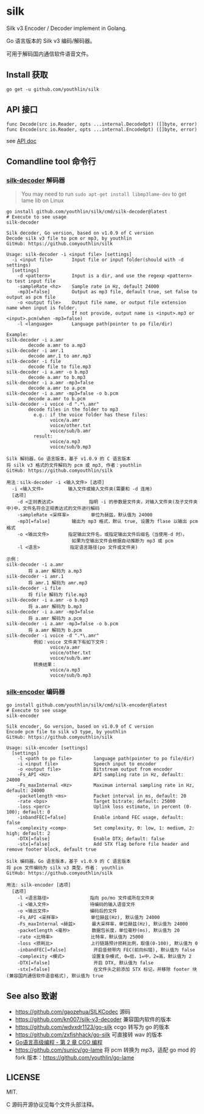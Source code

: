 # silk
Silk v3 Encoder / Decoder implement in Golang.

Go 语言版本的 Silk v3 编码/解码器。

可用于解码国内通信软件语音文件。

## Install 获取
```
go get -u github.com/youthlin/silk
```

## API 接口
```
func Decode(src io.Reader, opts ...internal.DecodeOpt) ([]byte, error)
func Encode(src io.Reader, opts ...internal.EncodeOpt) ([]byte, error)
```
see [API doc](https://pkg.go.dev/github.com/youthlin/silk)

## Comandline tool 命令行
### [silk-decoder](./cmd/silk-decoder/) 解码器

> You may need to run `sudo apt-get install libmp3lame-dev` to get lame lib on Linux

```
go install github.com/youthlin/silk/cmd/silk-decoder@latest
# Execute to see usage
silk-decoder
```

```
Silk decoder, Go version, based on v1.0.9 of C version
Decode silk v3 file to pcm or mp3, by youthlin
GitHub: https://github.comyouthlin/silk

Usage: silk-decoder -i <input file> [settings]
  -i <input file>       Input file or input folder(should with -d settings)
  [settings]
    -d <pattern>        Input is a dir, and use the regexp <pattern> to test input file
    -sampleRate <hz>    Sample rate in Hz, default 24000
    -mp3[=false]        Output as mp3 file, default true, set false to output as pcm file
    -o <output file>    Output file name, or output file extension name when input is folder.
                        If not provide, output name is <input>.mp3 or <input>.pcm(when -mp3=false)
    -l <language>       Language path(pointer to po file/dir)

Example:
silk-decoder -i a.amr
        decode a.amr to a.mp3
silk-decoder -i amr.1
        decode amr.1 to amr.mp3
silk-decoder -i file
        decode file to file.mp3
silk-decoder -i a.amr -o b.mp3
        decode a.amr to b.mp3
silk-decoder -i a.amr -mp3=false
        decode a.amr to a.pcm
silk-decoder -i a.amr -mp3=false -o b.pcm
        decode a.amr to b.pcm
silk-decoder -i voice -d ".*\.amr"
        decode files in the folder to mp3
          e.g.: if the voice folder has these files:
                voice/a.amr
                voice/other.txt
                voice/sub/b.amr
          result:
                voice/a.mp3
                voice/sub/b.mp3

Silk 解码器，Go 语言版本，基于 v1.0.9 的 C 语言版本
将 silk v3 格式的文件解码为 pcm 或 mp3, 作者：youthlin
GitHub: https://github.comyouthlin/silk

用法：silk-decoder -i <输入文件> [选项]
  -i <输入文件>         输入文件或输入文件夹(需要和 -d 连用)
  [选项]
    -d <正则表达式>             指明 -i 的参数是文件夹，对输入文件夹(及子文件夹中)中，文件名符合正规表达式的文件进行解码
    -sampleRate <采样率>        单位为赫兹，默认值为 24000
    -mp3[=false]        输出为 mp3 格式，默认 true, 设置为 flase 以输出 pcm 格式
    -o <输出文件>       指定输出文件名，或指定输出文件后缀名（当使用-d 时）。
                        如果为空输出文件会根据自动推断为 mp3 或 pcm
    -l <语言>           指定语言路径(po 文件或文件夹)

示例：
silk-decoder -i a.amr
        将 a.amr 解码为 a.mp3
silk-decoder -i amr.1
        将 amr.1 解码为 amr.mp3
silk-decoder -i file
        将 file 解码为 file.mp3
silk-decoder -i a.amr -o b.mp3
        将 a.amr 解码为 b.mp3
silk-decoder -i a.amr -mp3=false
        将 a.amr 解码为 a.pcm
silk-decoder -i a.amr -mp3=false -o b.pcm
        将 a.amr 解码为 b.pcm
silk-decoder -i voice -d ".*\.amr"
          例如：voice 文件夹下有如下文件：
                voice/a.amr
                voice/other.txt
                voice/sub/b.amr
          转换结果：
                voice/a.mp3
                voice/sub/b.mp3
```

### [silk-encoder](./cmd/silk-encoder/) 编码器
```
go install github.com/youthlin/silk/cmd/silk-encoder@latest
# Execute to see usage
silk-encoder
```

```
Silk encoder, Go version, based on v1.0.9 of C version
Encode pcm file to silk v3 type, by youthlin
GitHub: https://github.comyouthlin/silk

Usage: silk-encoder [settings]
  [settings]
    -l <path to po file>        language path(pointer to po file/dir)
    -i <input file>             Speech input to encoder
    -o <output file>            Bitstream output from encoder
    -Fs_API <Hz>                API sampling rate in Hz, default: 24000
    -Fs_maxInternal <Hz>        Maximum internal sampling rate in Hz, default: 24000
    -packetlength <ms>          Packet interval in ms, default: 20
    -rate <bps>                 Target bitrate; default: 25000
    -loss <perc>                Uplink loss estimate, in percent (0-100); default: 0
    -inbandFEC[=false]          Enable inband FEC usage, default: false
    -complexity <comp>          Set complexity, 0: low, 1: medium, 2: high; default: 2
    -DTX[=false]                Enable DTX; default: false
    -stx[=false]                Add STX flag before file header and remove footer block, default true

Silk 编码器，Go 语言版本，基于 v1.0.9 的 C 语言版本
将 pcm 文件编码为 silk v3 类型，作者： youthlin
GitHub: https://github.comyouthlin/silk

用法: silk-encoder [选项]
  [选项]
    -l <语言路径>               指向 po/mo 文件或所在文件夹
    -i <输入文件>               待编码的输入语音文件
    -o <输出文件>               编码后的文件
    -Fs_API <采样率>            单位赫兹(Hz), 默认值为 24000
    -Fs_maxInternal <赫兹>      最大采样率，单位赫兹(Hz), 默认值为 24000
    -packetlength <毫秒>        数据包长度，单位毫秒(ms), 默认值为 20
    -rate <比特率>              比特率，默认值为 25000
    -loss <损耗比>              上行链路预计损耗比例，取值(0-100), 默认值为 0
    -inbandFEC[=false]          开启音频带内 FEC(前向纠错), 默认值为 false
    -complexity <模式>          设置复杂模式, 0=低，1=中，2=高，默认值为 2
    -DTX[=false]                开启 DTX, 默认值为 false
    -stx[=false]                在文件头之前添加 STX 标记，并移除 footer 块(兼容国内通信软件语音格式), 默认值为 true
```

## See also 致谢
- https://github.com/gaozehua/SILKCodec    源码
- https://github.com/kn007/silk-v3-decoder 兼容国内软件的版本
- https://github.com/wdvxdr1123/go-silk    ccgo 转写为 go 的版本
- https://github.com/zxfishhack/go-silk    可直接转 wav 的版本
- [Go语言高级编程 - 第 2 章 CGO 编程](https://chai2010.cn/advanced-go-programming-book/ch2-cgo/index.html)
- https://github.com/sunicy/go-lame 将 pcm 转换为 mp3，适配 go mod 的 fork 版本：https://github.com/youthlin/go-lame

## LICENSE
MIT.

C 源码开源协议见每个文件头部注释。
